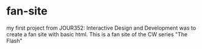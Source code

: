 # fan-site
my first project from JOUR352: Interactive Design and Development was to create a fan site with basic html. This is a fan site of the CW series "The Flash"
